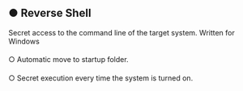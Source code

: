 
## ● Reverse Shell
Secret access to the command line of the target system. Written for Windows


####
○ Automatic move to startup folder.
####
○ Secret execution every time the system is turned on.